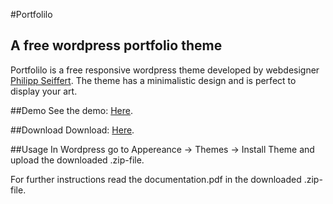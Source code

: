 #Portfolilo
## A free wordpress portfolio theme

Portfolilo is a free responsive wordpress theme developed by webdesigner [Philipp Seiffert](http://philipp-seiffert.com/ "philipp-seiffert.com").
The theme has a minimalistic design and is perfect to display your art.


##Demo
See the demo: [Here](http://portfolilo.philipp-seiffert.com/ "Portfolilo Demo Page").

##Download
Download: [Here](https://github.com/Flipo/Portfolilo-Theme/zipball/master "Download Portfolilo").

##Usage
In Wordpress go to Appereance -> Themes -> Install Theme and upload the downloaded .zip-file.

For further instructions read the documentation.pdf in the downloaded .zip-file.